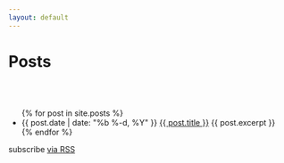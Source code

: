 ```yaml
---
layout: default
---
```

<div class="home">
<div class="row">
<div class='col-md-8 col-md-offset-2'>

  <h1 class="page-heading title-post-page">Posts</h1><br><br>

  <ul class="post-list">
    {% for post in site.posts %}
      <li>
        <span class="post-date">{{ post.date | date: "%b %-d, %Y" }}</span>
        <a class="post-link" href="{{ post.url | prepend: site.baseurl }}">{{ post.title }}</a>
        <!-- <br> -->
        {{ post.excerpt }}
        </li>
    {% endfor %}
  </ul>

  <p class="rss-subscribe">subscribe <a href="{{ "/feed.xml" | prepend: site.baseurl }}">via RSS</a></p>

</div>
</div>
</div>

